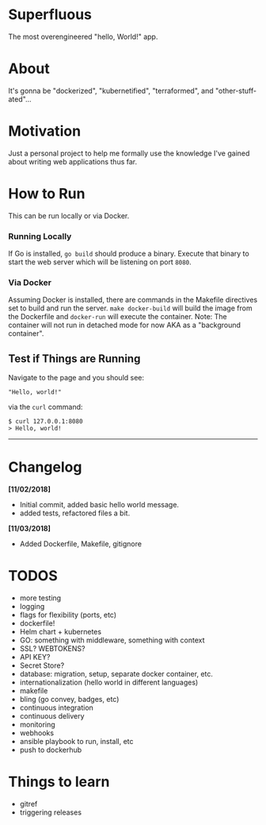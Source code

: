# Superfluous

The most overengineered "hello, World!" app.

# About

It's gonna be "dockerized", "kubernetified", "terraformed", and "other-stuff-ated"...

# Motivation

Just a personal project to help me formally use the knowledge I've gained about writing web applications thus far.

# How to Run

This can be run locally or via Docker.

### Running Locally
If Go is installed, `go build` should produce a binary. Execute that binary to start the web server which will be listening on port `8080`.

### Via Docker 
Assuming Docker is installed, there are commands in the Makefile directives set to build and run the server. `make docker-build` will build the image from the Dockerfile and `docker-run` will execute the container. Note: The container will not run in detached mode for now AKA as a "background container". 

## Test if Things are Running

Navigate to the page and you should see:
```
"Hello, world!"
```

via the `curl` command:
```
$ curl 127.0.0.1:8080
> Hello, world!
```
---

# Changelog

**[11/02/2018]**

- Initial commit, added basic hello world message.
- added tests, refactored files a bit.

**[11/03/2018]**

- Added Dockerfile, Makefile, gitignore

# TODOS

- more testing
- logging
- flags for flexibility (ports, etc)
- dockerfile!
- Helm chart + kubernetes
- GO: something with middleware, something with context
- SSL? WEBTOKENS?
- API KEY?
- Secret Store?
- database: migration, setup, separate docker container, etc.
- internationalization (hello world in different languages)
- makefile
- bling (go convey, badges, etc)
- continuous integration
- continuous delivery
- monitoring
- webhooks
- ansible playbook to run, install, etc
- push to dockerhub

# Things to learn 

- gitref
- triggering releases